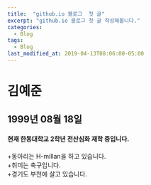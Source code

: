 ```yaml
---
title:  "github.io 블로그  첫 글"
excerpt: "github.io 블로그 첫 글 작성해봅니다."
categories:
  - Blog
tags:
  - Blog
last_modified_at: 2019-04-13T08:06:00-05:00
---
```

김예준
=============================
1999년 08월 18일
----------------------
#### 현재 한동대학교 2학년 전산심화 재학 중입니다.     
+동아리는 H-millan을 하고 있습니다.    
+취미는 축구입니다.    
+경기도 부천에 살고 있습니다.
